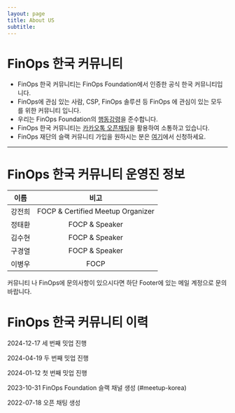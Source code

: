 ```yaml
---
layout: page
title: About US
subtitle: 
---
```


# FinOps 한국 커뮤니티

- FinOps 한국 커뮤니티는 FinOps Foundation에서 인증한 공식 한국 커뮤니티입니다.
- FinOps에 관심 있는 사람, CSP, FinOps 솔루션 등 FinOps 에 관심이 있는 모두를 위한 커뮤니티 입니다.
- 우리는 FinOps Foundation의 [행동강령](https://finops.kr/codeofconduct/)을 준수합니다.
- FinOps 한국 커뮤니티는 [카카오톡 오픈채팅](https://open.kakao.com/o/gwSjnLqe)을 활용하여 소통하고 있습니다.
- FinOps 재단의 슬랙 커뮤니티 가입을 원하시는 분은 [여기](https://www.finops.org/join/)에서 신청하세요.

***

# FinOps 한국 커뮤니티 운영진 정보


| **이름**       | **비고**       |
|:----------:|:----------:|
| 강전희      | FOCP & Certified Meetup Organizer   |
| 정태환      | FOCP & Speaker                      |
| 김수현      | FOCP & Speaker                      |
| 구경열      | FOCP & Speaker                      |
| 이병우      | FOCP                                |

커뮤니티 나 FinOps에 문의사항이 있으시다면 하단 Footer에 있는 메일 계정으로 문의바랍니다.

# FinOps 한국 커뮤니티 이력

2024-12-17 세 번째 밋업 진행

2024-04-19 두 번째 밋업 진행

2024-01-12 첫 번째 밋업 진행

2023-10-31 FinOps Foundation 슬랙 채널 생성 (#meetup-korea)

2022-07-18 오픈 채팅 생성
